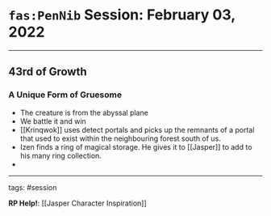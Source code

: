 # `fas:PenNib` Session: February 03, 2022
---

## 43rd of Growth

### A Unique Form of Gruesome
- The creature is from the abyssal plane
- We battle it and win
- [[Krinqwok]] uses detect portals and picks up the remnants of a portal that used to exist within the neighbouring forest south of us.
- Izen finds a ring of magical storage. He gives it to [[Jasper]] to add to his many ring collection.
- 

---

tags: #session

**RP Help!**: [[Jasper Character Inspiration]]